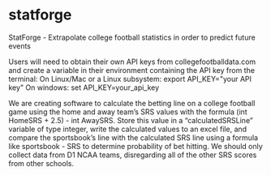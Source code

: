 # statforge
StatForge - Extrapolate college football statistics in order to predict future events

Users will need to obtain their own API keys from collegefootballdata.com and
create a variable in their environment containing the API key from the terminal:
On Linux/Mac or a Linux subsystem:
export API_KEY="your API key"
On windows:
set API_KEY=your_api_key

We are creating software to calculate the betting line on a college football game using the home and away team’s SRS values with the formula (int HomeSRS + 2.5) - int AwaySRS. Store this value in a “calculatedSRSLine” variable of type integer, write the calculated values to an excel file, and compare the sportsbook’s line with the calculated SRS line using a formula like sportsbook - SRS to determine probability of bet hitting. We should only collect data from D1 NCAA teams, disregarding all of the other SRS scores from other schools.

